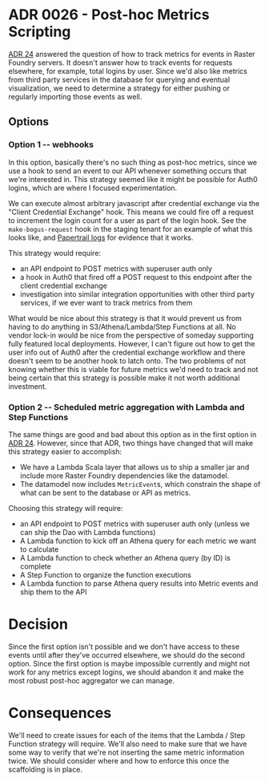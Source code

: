 # ADR 0026 - Post-hoc Metrics Scripting

[ADR 24](./adr-0024-metrics-scripting.md) answered the question of how to
track metrics for events in Raster Foundry servers. It doesn't answer how to
track events for requests elsewhere, for example, total logins by user. Since
we'd also like metrics from third party services in the database for querying
and eventual visualization, we need to determine a strategy for either pushing
or regularly importing those events as well.

## Options

### Option 1 -- webhooks

In this option, basically there's no such thing as post-hoc metrics, since
we use a hook to send an event to our API whenever something occurs that we're
interested in. This strategy seemed like it might be possible for Auth0 logins,
which are where I focused experimentation.

We can execute almost arbitrary javascript after credential exchange via the
"Client Credential Exchange" hook.  This means we could fire off a request to
increment the login count for a user as part of the login hook. See the 
`make-bogus-request` hook in the staging tenant for an example of what this looks
like, and [Papertrail logs](https://papertrailapp.com/groups/4082183/events?q=minCloudCover%3D9999)
for evidence that it works.

This strategy would require:

- an API endpoint to POST metrics with superuser auth only
- a hook in Auth0 that fired off a POST request to this endpoint after the
  client credential exchange
- investigation into similar integration opportunities with other third party
  services, if we ever want to track metrics from them

What would be nice about this strategy is that it would prevent us from having to
do anything in S3/Athena/Lambda/Step Functions at all. No vendor lock-in would be
nice from the perspective of someday supporting fully featured local deployments.
However, I can't figure out how to get the user info out of Auth0 after the credential 
exchange workflow and there doesn't seem to be another hook to latch onto. The two problems
of not knowing whether this is viable for future metrics we'd need to track and
not being certain that this strategy is possible make it not worth additional investment.

### Option 2 -- Scheduled metric aggregation with Lambda and Step Functions

The same things are good and bad about this option as in the first option in
[ADR 24](./https://github.com/raster-foundry/raster-foundry/blob/develop/docs/architecture/adr-0024-metrics-scripting.md#options).
However, since that ADR, two things have changed that will make this strategy easier to
accomplish:

- We have a Lambda Scala layer that allows us to ship a smaller jar and include more Raster
Foundry dependencies like the datamodel.
- The datamodel now includes `MetricEvent`s, which constrain the shape of what can be sent
to the database or API as metrics.

Choosing this strategy will require:

- an API endpoint to POST metrics with superuser auth only (unless we can ship the Dao with
  Lambda functions)
- A Lambda function to kick off an Athena query for each metric we want to calculate
- A Lambda function to check whether an Athena query (by ID) is complete
- A Step Function to organize the function executions
- A Lambda function to parse Athena query results into Metric events and ship them to the
  API

# Decision

Since the first option isn't possible and we don't have access to these events until after they've
occurred elsewhere, we should do the second option. Since the first option is maybe impossible currently
and might not work for any metrics except logins, we should abandon it and make the most robust
post-hoc aggregator we can manage.

# Consequences

We'll need to create issues for each of the items that the Lambda / Step Function strategy will require.
We'll also need to make sure that we have some way to verify that we're not inserting the same metric
information twice. We should consider where and how to enforce this once the scaffolding is in place.
